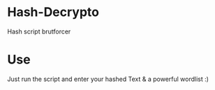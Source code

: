# Hash-Decrypto
Hash script brutforcer

# Use
Just run the script and enter your hashed Text & a powerful wordlist :)
